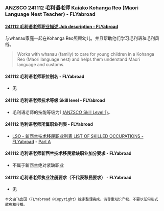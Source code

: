 ### ANZSCO 241112 毛利语老师 Kaiako Kohanga Reo (Maori Language Nest Teacher) - FLYabroad ###

#### [241112 毛利语老师职业描述 Job description - FLYabroad](http://www.flyabroadvisa.com/anzsco/2411.html#241112)

与whanau家庭一起在Kohanga Reo照顾幼儿，并且帮助他们学习毛利语和毛利风俗。

> Works with whanau (family) to care for young children in a Kohanga Reo (Maori language nest) and helps them understand Maori language and customs.

#### 241112 毛利语老师职位别名 - FLYabroad
 
- 无

#### 241112 毛利语老师技术等级 Skill level - FLYabroad

- 毛利语老师的技能等级为1 [(ANZSCO Skill Level 1)](http://www.flyabroadvisa.com/anzsco/)。

#### 241112 毛利语老师所属职业列表 - FLYabroad

- [LSO - 新西兰技术移民职业列表 LIST OF SKILLED OCCUPATIONS - FLYabroad](http://nz.flyabroadvisa.com/lso/) - [Part A](parta)

#### 241112 毛利语老师新西兰技术移民紧缺职业加分要求 - FLYabroad

- 不属于新西兰绝对紧缺职业

#### 241112 毛利语老师执业注册要求（不代表移民要求） - FLYabroad

- 无

`本文由飞出国（FLYabroad @Copyright）独家整理完成，请尊重知识产权，不要以任何形式散布和传播。`